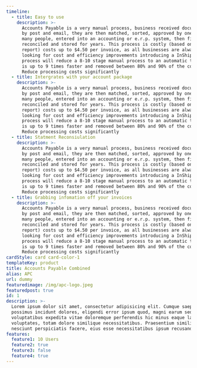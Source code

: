 ```yaml
---
timeline:
  - title: Easy to use
    description: >-
      Accounts Payable is a very manual process, business received documents
      by post and email, they are then matched, sorted, approved by one or
      many people, entered into an accounting or e.r.p. system, then filed,
      reconciled and stored for years. This process is costly (based on pwc
      report) costs up to $4.50 per invoice, as all businesses are always
      looking for cost and efficiency improvements introducing a InShip
      process will reduce a 8-10 stage manual process to an automatic that
      is up to 9 times faster and removed between 80% and 90% of the cost.
      Reduce processing costs significantly
  - title: Intergrates with your account package
    description: >-
      Accounts Payable is a very manual process, business received documents
      by post and email, they are then matched, sorted, approved by one or
      many people, entered into an accounting or e.r.p. system, then filed,
      reconciled and stored for years. This process is costly (based on pwc
      report) costs up to $4.50 per invoice, as all businesses are always
      looking for cost and efficiency improvements introducing a InShip
      process will reduce a 8-10 stage manual process to an automatic that
      is up to 9 times faster and removed between 80% and 90% of the cost.
      Reduce processing costs significantly
  - title: Statment Reconsiulation
    description: >-
      Accounts Payable is a very manual process, business received documents
      by post and email, they are then matched, sorted, approved by one or
      many people, entered into an accounting or e.r.p. system, then filed,
      reconciled and stored for years. This process is costly (based on pwc
      report) costs up to $4.50 per invoice, as all businesses are always
      looking for cost and efficiency improvements introducing a InShip
      process will reduce a 8-10 stage manual process to an automatic that
      is up to 9 times faster and removed between 80% and 90% of the cost.
      Reduce processing costs significantly
  - title: Grabbing infomation off your invoices
    description: >-
      Accounts Payable is a very manual process, business received documents
      by post and email, they are then matched, sorted, approved by one or
      many people, entered into an accounting or e.r.p. system, then filed,
      reconciled and stored for years. This process is costly (based on pwc
      report) costs up to $4.50 per invoice, as all businesses are always
      looking for cost and efficiency improvements introducing a InShip
      process will reduce a 8-10 stage manual process to an automatic that
      is up to 9 times faster and removed between 80% and 90% of the cost.
      Reduce processing costs significantly
cardStyle: card card-color-1
templateKey: product
title: Accounts Payable Combined
alias: APC
url: dummy
featuredimage: /img/apc-logo.jpeg
featuredpost: true
id: 1
description: >-
  Lorem ipsum dolor sit amet, consectetur adipisicing elit. Cumque saepe
  possimus incidunt dolores, eligendi error ipsum quod, magni earum sed delectus
  voluptatibus expedita vitae doloremque perferendis hic minus eaque laudantium
  voluptates, totam dolore similique necessitatibus. Praesentium similique nulla
  nesciunt perspiciatis facere, eius esse necessitatibus ipsum recusandae
features:
  feature1: 10 Users
  feature2: true
  feature3: false
  feature4: true
---
```

